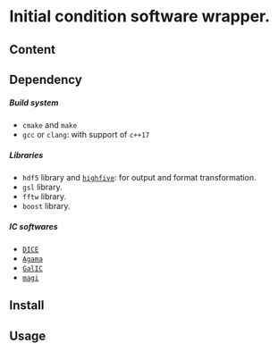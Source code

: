 # Initial condition software wrapper.

## Content

## Dependency 
##### Build system
- `cmake` and `make`
- `gcc` or `clang`: with support of `c++17`

##### Libraries
- `hdf5` library and [`highfive`](https://github.com/BlueBrain/HighFive): for output and format transformation.
- `gsl` library. 
- `fftw` library.
- `boost` library.

##### IC softwares
- [`DICE`](https://bitbucket.org/vperret/dice/src/master/)
- [`Agama`](https://github.com/GalacticDynamics-Oxford/Agama)
- [`GalIC`](https://github.com/GalacticDynamics-Oxford/Agama)
- [`magi`](https://bitbucket.org/ymiki/magi/src/master/)


## Install 

## Usage
